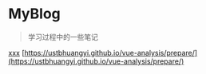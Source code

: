 # MyBlog

> 学习过程中的一些笔记

[xxx](https://github.com/yongheng2016/blog/issues)
[https://ustbhuangyi.github.io/vue-analysis/prepare/](https://ustbhuangyi.github.io/vue-analysis/prepare/)
